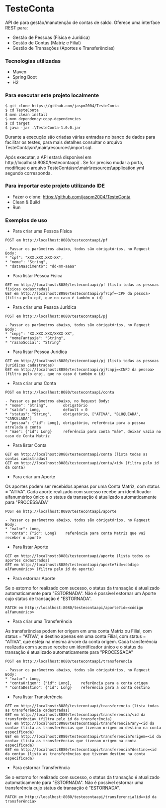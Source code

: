 # TesteConta

API de para gestão/manutenção de contas de saldo. Oferece uma interface REST para:

* Gestão de Pessoas (Física e Jurídica)
* Gestão de Contas (Matriz e Filial)
* Gestão de Transações (Aportes e Transferências)

### Tecnologias utilizadas

* Maven
* Spring Boot
* H2

### Para executar este projeto localmente
```
$ git clone https://github.com/jaspm2004/TesteConta
$ cd TesteConta
$ mvn clean install
$ mvn dependency:copy-dependencies
$ cd target
$ java -jar .\TesteConta-1.0.0.jar
```
Durante a execução são criadas várias entradas no banco de dados para facilitar os testes, para mais detalhes consultar o arquivo TesteConta\src\main\resources\import.sql.

Após executar, a API estará disponível em http://localhost:8080/testecontaapi/ . Se for preciso mudar a porta, modifique o arquivo TesteConta\src\main\resources\application.yml segundo corresponda.

### Para importar este projeto utilizando IDE

* Fazer o clone: https://github.com/jaspm2004/TesteConta
* Clean & Build
* Run

### Exemplos de uso
* Para criar uma Pessoa Física
```
POST em http://localhost:8080/testecontaapi/pf 

- Passar os parâmetros abaixo, todos são obrigatórios, no Request Body: 
* "cpf": "XXX.XXX.XXX-XX",
* "nome": "String", 
* "dataNascimento": "dd-mm-aaaa"
```
* Para listar Pessoa Física
```
GET em http://localhost:8080/testecontaapi/pf (lista todas as pessoas físicas cadastradas)
GET em http://localhost:8080/testecontaapi/pf?cpf=<CPF da pessoa> (filtra pelo cpf, que no caso é também o id)
```
* Para criar uma Pessoa Jurídica
```
POST em http://localhost:8080/testecontaapi/pj 

- Passar os parâmetros abaixo, todos são obrigatórios, no Request Body: 
* "cnpj": "XX.XXX.XXX/XXXX-XX",
* "nomeFantasia": "String", 
* "razaoSocial": "String"
```
* Para listar Pessoa Jurídica
```
GET em http://localhost:8080/testecontaapi/pj (lista todas as pessoas jurídicas cadastradas)
GET em http://localhost:8080/testecontaapi/pj?cnpj=<CNPJ da pessoa> (filtra pelo cnpj, que no caso é também o id)
```
* Para criar uma Conta
```
POST em http://localhost:8080/testecontaapi/conta

- Passar os parâmetros abaixo, no Request Body: 
* "nome": "String",       obrigatório
* "saldo": Long,          default = 0
* "status": "String",     obrigatório, ["ATIVA", "BLOQUEADA", "CANCELADA"]
* "pessoa": {"id": Long}, obrigatório, referência para a pessoa atrelada à conta
* "mae": {"id": Long}     referência para conta "mãe", deixar vazia no caso de Conta Matriz
```
* Para listar Conta
```
GET em http://localhost:8080/testecontaapi/conta (lista todas as contas cadastradas)
GET em http://localhost:8080/testecontaapi/conta/<id> (filtra pelo id da conta)
```
* Para criar um Aporte

Os aportes podem ser recebidos apenas por uma Conta Matriz, com status = "ATIVA". Cada aporte realizado com sucesso recebe um identificador alfanumérico único e o status da transação é atualizado automaticamente para "PROCESSADA"
```
POST em http://localhost:8080/testecontaapi/aporte

- Passar os parâmetros abaixo, todos são obrigatórios, no Request Body: 
* "valor": Long,
* "conta": {"id": Long}    referência para conta Matriz que vai receber o aporte
```
* Para listar Aporte
```
GET em http://localhost:8080/testecontaapi/aporte (lista todos os aportes cadastrados)
GET em http://localhost:8080/testecontaapi/aporte?id=<código alfanumérico> (filtra pelo id do aporte)
```
* Para estornar Aporte

Se o estorno for realizado com sucesso, o status da transação é atualizado automaticamente para "ESTORNADA". Não é possível estornar um Aporte cujo status de transação é "ESTORNADA".
```
PATCH em http://localhost:8080/testecontaapi/aporte?id=<código alfanumérico>
```
* Para criar uma Transferência

As transferências podem ter origem em uma conta Matriz ou Filial, com status = "ATIVA", e destino apenas em uma conta Filial, com status = "ATIVA", que esteja na mesma árvore da conta origem. Cada transferência realizada com sucesso recebe um identificador único e o status da transação é atualizado automaticamente para "PROCESSADA"
```
POST em http://localhost:8080/testecontaapi/transferencia

- Passar os parâmetros abaixo, todos são obrigatórios, no Request Body: 
* "valor": Long,
* "contaOrigem": {"id": Long},    referência para a conta origem
* "contaDestino": {"id": Long}    referência para a conta destino
```
* Para listar Transferência
```
GET em http://localhost:8080/testecontaapi/transferencia (lista todas as transferência cadastradas)
GET em http://localhost:8080/testecontaapi/transferencia/<id da transferência> (filtra pelo id da transferência)
GET em http://localhost:8080/testecontaapi/transferencia?any=<id da conta> (lista as transferências que tiveram origem ou destino na conta especificada)
GET em http://localhost:8080/testecontaapi/transferencia?origem=<id da conta> (lista as transferências que tiveram origem na conta especificada)
GET em http://localhost:8080/testecontaapi/transferencia?destino=<id da conta> (lista as transferências que tiveram destino na conta especificada)
```
* Para estornar Transferência

Se o estorno for realizado com sucesso, o status da transação é atualizado automaticamente para "ESTORNADA". Não é possível estornar uma transferência cujo status de transação é "ESTORNADA".
```
PATCH em http://localhost:8080/testecontaapi/transferencia?id=<id da transferência>
```

